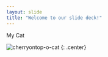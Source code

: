 ```yaml
---
layout: slide
title: "Welcome to our slide deck!"
---
```


My Cat

![cherryontop-o-cat](https://octodex.github.com/images/cherryontop-o-cat.png)
{: .center}
